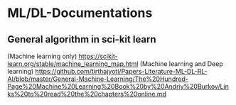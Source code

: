 # ML/DL-Documentations

## General algorithm in sci-kit learn
(Machine learning only) https://scikit-learn.org/stable/machine_learning_map.html
(Machine learning and Deep learning) https://github.com/tirthajyoti/Papers-Literature-ML-DL-RL-AI/blob/master/General-Machine-Learning/The%20Hundred-Page%20Machine%20Learning%20Book%20by%20Andriy%20Burkov/Links%20to%20read%20the%20chapters%20online.md
